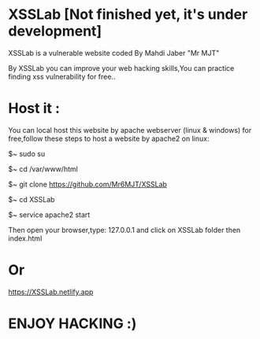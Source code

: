  # XSSLab [Not finished yet, it's under development]

XSSLab is a vulnerable website coded By Mahdi Jaber "Mr MJT"

By XSSLab you can improve your web hacking skills,You can practice finding xss vulnerability for free..



# Host it :

You can local host this website by apache webserver (linux & windows) for free,follow these steps to host a website by apache2 on linux:

$~ sudo su

$~ cd /var/www/html

$~ git clone https://github.com/Mr6MJT/XSSLab

$~ cd XSSLab

$~ service apache2 start

Then open your browser,type: 127.0.0.1 and click on XSSLab folder then index.html

# Or

https://XSSLab.netlify.app

# ENJOY HACKING :)

